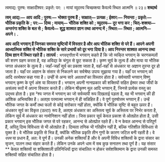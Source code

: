  

त्वमाद्य: पुरुष: साक्षादीश्वर: प्रकृते: पर: । मायां व्युदस्य चिच्छक्त्या कैवल्ये स्थित आत्मनि ॥ २३॥ **शब्दार्थ** 

**त्वम् आद्य:—** **आप आदि** **; पुरुष:—** **भोक्ता पुरुष हैं** **; साक्षात्—** **प्रत्यक्ष** **; ईश्वर:—** **नियन्ता** **; प्रकृते:—** **भौतिक प्रकृति के** **;** **पर:—** **दिव्य** **; मायाम्—** **भौतिक शक्ति को** **; व्युदस्य—** **दूर भगा कर** **; चित्-शक्त्या—** **अन्तरंगा शक्ति के बल से** **;** **कैवल्ये—** **शुद्ध शाश्वत ज्ञान तथा आनन्द में** **; स्थित:—** **स्थित** **; आत्मनि—** **अपने।** **.** 

**आप आदि भगवान् हैं जिनका समस्त सृष्टियों में विस्तार है और आप भौतिक शक्ति से** **परे हैं। आपने अपनी आध्यात्मिक शक्ति से भौतिक शक्ति के सारे प्रभावों को दूर भगा** **दिया है। आप निरन्तर शाश्वत आनन्द तथा दिव्य ज्ञान में स्थित रहते हैं।** **तात्पर्य** : *भगवद्गीता* में भगवान् कहते हैं कि जो व्यकि्त भगवान् के चरणकमलों की शरण ग्रहण करता है, वह अविद्या के चंगुल से छूट सकता है। कृष्ण सूर्य के तुल्य हैं और माया या भौतिक जगत अंधकार के तुल्य है। जहाँ-जहाँ सूर्य का प्रकाश जाता है, वहाँ-वहाँ से अंधकार या अज्ञान तुरन्त दूर हो जाता है। यहाँ पर अज्ञान के संसार से निकलने का सर्वश्रेष्ठ उपाय सुझाया गया है। यहाँ पर भगवान् को आदि *परमेश्वर* कहा गया है। उन्हीं से अन्य सारे *अवतारों* का विस्तार होता है। सर्वव्यापी भगवान् विष्णु भगवान् कृष्ण के पूर्ण अंश या विस्तार हैं। भगवान् अपनी नानाप्रकार की शक्तियों सहित ईश्वर तथा जीवों के असंलय रूपों में अपना विस्तार करते हैं। लेकिन श्रीकृष्ण मूल आदि भगवान् हैं, जिनसे प्रत्येक वस्तु का उद्भव होता है। इस ²श्य जगत में भगवान् का जो सर्वव्यापी रूप दिखलाई पड़ता है, वह भी भगवान् की ही आंशिक अभिव्यक्ति है। अतएव परमात्मा भगवान् में ही सन्निहित हैं। वे पूर्ण पुरुषोत्तम भगवान् हैं। उन्हें भौतिक जगत के कर्मों तथा फलों से कोई सरोकार नहीं होता, क्योंकि वे भौतिक सृष्टि से बहुत ऊपर हैं। अंधकार सूर्य का विकृत (उल्टा) रूप है, अतएव अंधकार का अस्तित्व सूर्य के अस्तित्व पर निर्भर करता है, लेकिन सूर्य में अंधकार का नामोनिशान नहीं होता। जिस प्रकार सूर्य केवल प्रकाश से ओतप्रोत होता है, उसी प्रकार भगवान् इस भौतिक जगत से परे रहकर, आनन्द से ओतप्रोत रहते हैं। वे न केवल आनन्द से परिपूर्ण हैं, अपितु दिव्य विविधता से भी ओतप्रोत हैं। दिव्यता तनिक भी गतिहीन नहीं है, बल्कि गतिशील विविधता से युक्त है। वे भौतिक प्रकृति से भिन्न हैं, क्योंकि भौतिक प्रकृति तीन गुणों के कारण जटिल बनी रहती है। वे *परम* या प्रधान हैं, अत: वे पूर्ण हैं। उनकी अनेक शक्तियाँ हैं और वे अपनी विविध शक्तियों के द्वारा संसार का सृजन, पालन तथा संहार करते हैं। लेकिन उनके अपने धाम में सब कुछ सनातन तथा पूर्ण है। यह संसार ** केवल शक्तियों या शक्तिशाली प्रतिनिधियों द्वारा संचालित न होकर सर्वशक्तिमान के द्वारा उनकी समस्त शक्तियों सहित संचालित होता है। 